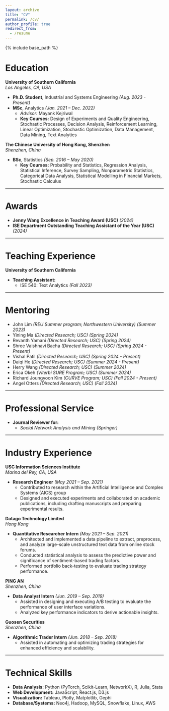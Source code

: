 ```yaml
---
layout: archive
title: "CV"
permalink: /cv/
author_profile: true
redirect_from:
  - /resume
---
```


{% include base_path %}

# Education

**University of Southern California**  
*Los Angeles, CA, USA*  
- **Ph.D. Student**, Industrial and Systems Engineering *(Aug. 2023 - Present)*  
- **MSc**, Analytics *(Jan. 2021 – Dec. 2022)*  
  - *Advisor:* Mayank Kejriwal  
  - **Key Courses:** Design of Experiments and Quality Engineering, Stochastic Processes, Decision Analysis, Reinforcement Learning, Linear Optimization, Stochastic Optimization, Data Management, Data Mining, Text Analytics  

**The Chinese University of Hong Kong, Shenzhen**  
*Shenzhen, China*  
- **BSc**, Statistics *(Sep. 2016 – May 2020)*  
  - **Key Courses:** Probability and Statistics, Regression Analysis, Statistical Inference, Survey Sampling, Nonparametric Statistics, Categorical Data Analysis, Statistical Modelling in Financial Markets, Stochastic Calculus  

---

# Awards

- **Jenny Wang Excellence in Teaching Award (USC)** *(2024)*  
- **ISE Department Outstanding Teaching Assistant of the Year (USC)** *(2024)*  

---


# Teaching Experience

**University of Southern California**  
- **Teaching Assistant:**  
  - ISE 540: Text Analytics *(Fall 2023)*  

---

# Mentoring

- John Lim *(REU Summer program; Northwestern University)* *(Summer 2023)*  
- Yining Ma *(Directed Research; USC)* *(Spring 2024)*  
- Revanth Yamani *(Directed Research; USC)* *(Spring 2024)*  
- Shree Vaishnavi Bacha *(Directed Research; USC)* *(Spring 2024 - Present)*  
- Vishal Patil *(Directed Research; USC)* *(Spring 2024 - Present)*  
- Daiqi He *(Directed Research; USC)* *(Summer 2024 - Present)*  
- Herry Wang *(Directed Research; USC)* *(Summer 2024)*  
- Erica Okeh *(Viterbi SURE Program; USC)* *(Summer 2024)*  
- Richard Joungyoon Kim *(CURVE Program; USC)* *(Fall 2024 - Present)*  
- Angel Otters *(Directed Research; USC)* *(Fall 2024)*  

---

# Professional Service

- **Journal Reviewer for:**  
  - *Social Network Analysis and Mining (Springer)*  

---

# Industry Experience

**USC Information Sciences Institute**  
*Marina del Rey, CA, USA*  
- **Research Engineer** *(May 2021 – Sep. 2021)*  
  - Contributed to research within the Artificial Intelligence and Complex Systems (AICS) group
  - Designed and executed experiments and collaborated on academic publications, including drafting manuscripts and preparing experimental results. 

**Datago Technology Limited**  
*Hong Kong*  
- **Quantitative Researcher Intern** *(May 2021 – Sep. 2021)*  
  - Architected and implemented a data pipeline to extract, preprocess, and analyze large-scale unstructured text data from online stock forums.  
  - Conducted statistical analysis to assess the predictive power and significance of sentiment-based trading factors.  
  - Performed portfolio back-testing to evaluate trading strategy performance.  

**PING AN**  
*Shenzhen, China*  
- **Data Analyst Intern** *(Jun. 2019 – Sep. 2019)*  
  - Assisted in designing and executing A/B testing to evaluate the performance of user interface variations.  
  - Analyzed key performance indicators to derive actionable insights.  

**Guosen Securities**  
*Shenzhen, China*  
- **Algorithmic Trader Intern** *(Jun. 2018 – Sep. 2018)*  
  - Assisted in automating and optimizing trading strategies for enhanced efficiency and scalability.  

---

# Technical Skills

- **Data Analysis:** Python (PyTorch, Scikit-Learn, NetworkX), R, Julia, Stata  
- **Web Development:** JavaScript, React.js, D3.js  
- **Visualization:** Tableau, Plotly, Matplotlib, Gephi  
- **Database/Systems:** Neo4j, Hadoop, MySQL, Snowflake, Linux, AWS  

